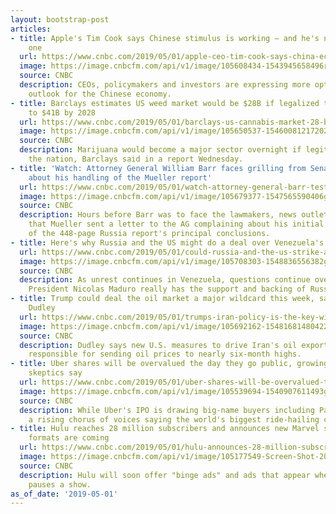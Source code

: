 ```yaml
---
layout: bootstrap-post
articles:
- title: Apple's Tim Cook says Chinese stimulus is working — and he's not the only
    one
  url: https://www.cnbc.com/2019/05/01/apple-ceo-tim-cook-says-china-economic-stimulus-is-working.html
  image: https://image.cnbcfm.com/api/v1/image/105608434-1543945658496rts28qzc.jpg?v=1554921416
  source: CNBC
  description: CEOs, policymakers and investors are expressing more optimism on the
    outlook for the Chinese economy.
- title: Barclays estimates US weed market would be $28B if legalized today, growing
    to $41B by 2028
  url: https://www.cnbc.com/2019/05/01/barclays-us-cannabis-market-28-billion-if-legalized-today.html
  image: https://image.cnbcfm.com/api/v1/image/105650537-154600812172028828710_1425665700878464_6298601845069583735_o.jpg?v=1546008250
  source: CNBC
  description: Marijuana would become a major sector overnight if legitimized across
    the nation, Barclays said in a report Wednesday.
- title: 'Watch: Attorney General William Barr faces grilling from Senate Democrats
    about his handling of the Mueller report'
  url: https://www.cnbc.com/2019/05/01/watch-attorney-general-barr-testifies-before-senate-about-mueller-report.html
  image: https://image.cnbcfm.com/api/v1/image/105679377-1547565590406gettyimages-1083131266.jpeg?v=1547565738
  source: CNBC
  description: Hours before Barr was to face the lawmakers, news outlets reported
    that Mueller sent a letter to the AG complaining about his initial four-page summary
    of the 448-page Russia report's principal conclusions.
- title: Here's why Russia and the US might do a deal over Venezuela's Maduro
  url: https://www.cnbc.com/2019/05/01/could-russia-and-the-us-strike-a-deal-over-venezuelas-maduro.html
  image: https://image.cnbcfm.com/api/v1/image/105708303-1548836556382gettyimages-486277184.jpeg?v=1556710055
  source: CNBC
  description: As unrest continues in Venezuela, questions continue over whether beleaguered
    President Nicolas Maduro really has the support and backing of Russia, or not.
- title: Trump could deal the oil market a major wildcard this week, says BP CEO Bob
    Dudley
  url: https://www.cnbc.com/2019/05/01/trumps-iran-policy-is-the-key-wildcard-for-oil-says-bps-bob-dudley.html
  image: https://image.cnbcfm.com/api/v1/image/105692162-15481681480422i3a14531.jpg?v=1548168249
  source: CNBC
  description: Dudley says new U.S. measures to drive Iran's oil exports to zero are
    responsible for sending oil prices to nearly six-month highs.
- title: Uber shares will be overvalued the day they go public, growing number of
    skeptics say
  url: https://www.cnbc.com/2019/05/01/uber-shares-will-be-overvalued-the-day-they-go-public-growing-number-of-skeptics-say.html
  image: https://image.cnbcfm.com/api/v1/image/105539694-1540907611493gettyimages-986142902.jpeg?v=1555351011
  source: CNBC
  description: While Uber's IPO is drawing big-name buyers including PayPal, there's
    a rising chorus of voices saying the world's biggest ride-hailing company is overvalued.
- title: Hulu reaches 28 million subscribers and announces new Marvel shows and ad
    formats are coming
  url: https://www.cnbc.com/2019/05/01/hulu-announces-28-million-subscribers-new-marvel-shows.html
  image: https://image.cnbcfm.com/api/v1/image/105177549-Screen-Shot-2018-05-02-at-7.59.13-AM.jpg?v=1529478152
  source: CNBC
  description: Hulu will soon offer "binge ads" and ads that appear when a viewer
    pauses a show.
as_of_date: '2019-05-01'
---
```


